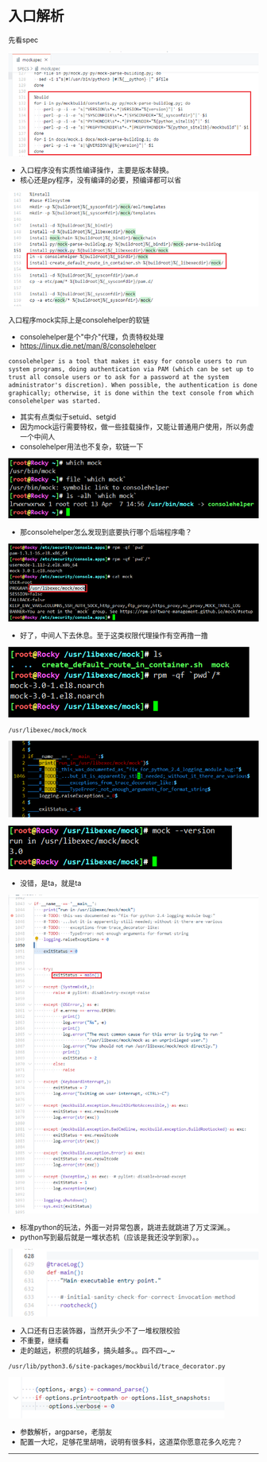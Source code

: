 # 入口解析

先看spec

![20220806_093027_77](image/20220806_093027_77.png)

* 入口程序没有实质性编译操作，主要是版本替换。
* 核心还是py程序，没有编译的必要，预编译都可以省

![20220806_093156_17](image/20220806_093156_17.png)

入口程序mock实际上是consolehelper的软链

* consolehelper是个"中介"代理，负责特权处理
* <https://linux.die.net/man/8/consolehelper>

```
consolehelper is a tool that makes it easy for console users to run system programs, doing authentication via PAM (which can be set up to trust all console users or to ask for a password at the system administrator's discretion). When possible, the authentication is done graphically; otherwise, it is done within the text console from which consolehelper was started.
```

* 其实有点类似于setuid、setgid
* 因为mock运行需要特权，做一些挂载操作，又能让普通用户使用，所以务虚一个中间人
* consolehelper用法也不复杂，软链一下

![20220806_093457_17](image/20220806_093457_17.png)

* 那consolehelper怎么发现到底要执行哪个后端程序嘞？

![20220806_093713_37](image/20220806_093713_37.png)

* 好了，中间人下去休息。至于这类权限代理操作有空再撸一撸

![20220806_093824_84](image/20220806_093824_84.png)

```
/usr/libexec/mock/mock
```

![20220806_094016_30](image/20220806_094016_30.png)

![20220806_094034_39](image/20220806_094034_39.png)

* 没错，是ta，就是ta

![20220806_094220_42](image/20220806_094220_42.png)

* 标准python的玩法，外面一对异常包裹，跳进去就跳进了万丈深渊。。
* python写到最后就是一堆状态机（应该是我还没学到家）。。


![20220806_094340_50](image/20220806_094340_50.png)

* 入口还有日志装饰器，当然开头少不了一堆权限校验
* 不重要，继续看
* 走的越远，积攒的坑越多，搞头越多。。四不四~_~

```
/usr/lib/python3.6/site-packages/mockbuild/trace_decorator.py
```

![20220806_094713_60](image/20220806_094713_60.png)

* 参数解析，argparse，老朋友
* 配置一大坨，足够花里胡哨，说明有很多料，这道菜你愿意花多久吃完？








---
